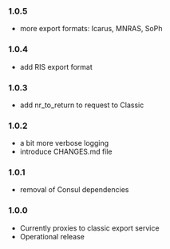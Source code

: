 ### 1.0.5

* more export formats: Icarus, MNRAS, SoPh

### 1.0.4

* add RIS export format

### 1.0.3

* add nr_to_return to request to Classic

### 1.0.2

* a bit more verbose logging
* introduce CHANGES.md file

### 1.0.1

* removal of Consul dependencies

### 1.0.0

* Currently proxies to classic export service
* Operational release
